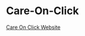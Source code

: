 # Care-On-Click
[Care On Click Website](https://turtlemoons.github.io/Care-On-Click/HomePage.html) 
